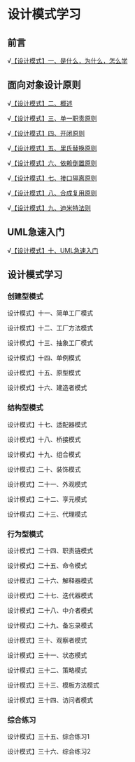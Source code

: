 # 设计模式学习

## 前言

√[【设计模式】一、是什么，为什么，怎么学](https://tyron.blog.csdn.net/article/details/128726297)

## 面向对象设计原则

√[【设计模式】二、概述](https://tyron.blog.csdn.net/article/details/128785576)

√[【设计模式】三、单一职责原则](https://tyron.blog.csdn.net/article/details/128805922)

√[【设计模式】四、开闭原则](https://tyron.blog.csdn.net/article/details/128887104)

√[【设计模式】五、里氏替换原则](https://tyron.blog.csdn.net/article/details/128920705)

√[【设计模式】六、依赖倒置原则](https://tyron.blog.csdn.net/article/details/128945492)

√[【设计模式】七、接口隔离原则](https://tyron.blog.csdn.net/article/details/128949058)

√[【设计模式】八、合成复用原则](https://tyron.blog.csdn.net/article/details/128957400)

√[【设计模式】九、迪米特法则](https://tyron.blog.csdn.net/article/details/128990756)

## UML急速入门
√[【设计模式】十、UML急速入门](https://tyron.blog.csdn.net/article/details/128854626)

## 设计模式学习
### 创建型模式
设计模式】十一、简单工厂模式

设计模式】十二、工厂方法模式

设计模式】十三、抽象工厂模式

设计模式】十四、单例模式

设计模式】十五、原型模式

设计模式】十六、建造者模式


### 结构型模式
设计模式】十七、适配器模式

设计模式】十八、桥接模式

设计模式】十九、组合模式

设计模式】二十、装饰模式

设计模式】二十一、外观模式

设计模式】二十二、享元模式

设计模式】二十三、代理模式


### 行为型模式
设计模式】二十四、职责链模式

设计模式】二十五、命令模式

设计模式】二十六、解释器模式

设计模式】二十七、迭代器模式

设计模式】二十八、中介者模式

设计模式】二十九、备忘录模式

设计模式】三十、观察者模式

设计模式】三十一、状态模式

设计模式】三十二、策略模式

设计模式】三十三、模板方法模式

设计模式】三十四、访问者模式


### 综合练习
设计模式】三十五、综合练习1

设计模式】三十六、综合练习2